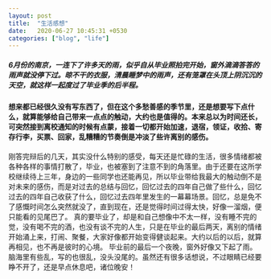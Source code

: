 ```yaml
---
layout: post
title:  "生活感想"
date:   2020-06-27 10:45:31 +0530
categories: ["blog", "life"]
---
```


##### 6月份的南京，一连下了许多天的雨，似乎自从毕业照拍完开始，窗外滴滴答答的雨声就没停下过。晾不干的衣服，清晨睡梦中的雨声，还有笼罩在头顶上阴沉沉的天空，就这样一起度过了毕业季的后半程。
#### 想来都已经很久没有写东西了，但在这个多愁善感的季节里，还是想要写下点什么，就算能够给自己带来一点点的触动，大约也是值得的。本来总以为时间还长，可突然接到离校通知的时候有点蒙，接着一切都开始加速，退宿，领证，收拾、寄存行李，买票、回家，乱糟糟的节奏倒是冲淡了些许离别的感伤。
刚答完辩后的几天，其实没什么特别的感受，每天还是忙碌的生活，很多情绪都被各种各样的事情打散了，毕业，也被塞到了注意不到的角落里。由于还要在这所学校继续待上三年，身边的一些同学也还能再见，所以毕业带给我最大的触动倒不是对未来的感伤，而是对过去的总结与回忆，回忆过去的四年自己做了些什么，回忆过去的四年自己收获了什么，回忆过去四年里发生的一幕幕场景。回忆，总是免不了感慨时间怎么突然就没了，直到现在，还是觉得时间过得太快，好像一溜烟，便只能看的见尾巴了。
真的要毕业了，却是和自己想像中不太一样，没有睡不完的觉，没有喝不完的酒，也没有谈不完的人生，只是在毕业的最后两天，离别的情绪开始涌上来，打闹、聚餐，大家好像都开始变得健谈起来。大约以后的以后，就算再相见，也不再是彼时的心境。
毕业前的最后一个夜晚，窗外好像又下起了雨。脑海里有些乱，写的也很乱，没头没尾的。虽然还有很多话想说，不过眼睛已经要睁不开了，还是早点休息吧，诸位晚安！


